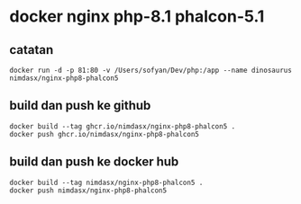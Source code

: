 # docker nginx php-8.1 phalcon-5.1
## catatan
````
docker run -d -p 81:80 -v /Users/sofyan/Dev/php:/app --name dinosaurus nimdasx/nginx-php8-phalcon5
````
## build dan push ke github
````
docker build --tag ghcr.io/nimdasx/nginx-php8-phalcon5 .
docker push ghcr.io/nimdasx/nginx-php8-phalcon5
````
## build dan push ke docker hub
````
docker build --tag nimdasx/nginx-php8-phalcon5 .
docker push nimdasx/nginx-php8-phalcon5
````